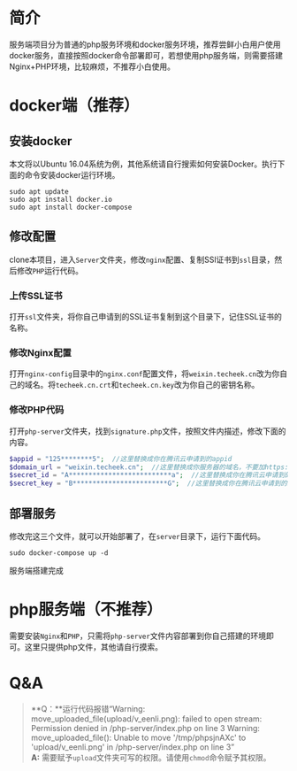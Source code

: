 # 简介
服务端项目分为普通的php服务环境和docker服务环境，推荐尝鲜小白用户使用docker服务，直接按照docker命令部署即可，若想使用php服务端，则需要搭建Nginx+PHP环境，比较麻烦，不推荐小白使用。
# docker端（推荐）
## 安装docker
本文将以Ubuntu 16.04系统为例，其他系统请自行搜索如何安装Docker。执行下面的命令安装docker运行环境。  
```shell
sudo apt update
sudo apt install docker.io
sudo apt install docker-compose
```
## 修改配置
clone本项目，进入`Server`文件夹，修改`nginx`配置、复制SSl证书到`ssl`目录，然后修改`PHP`运行代码。
### 上传SSL证书
打开`ssl`文件夹，将你自己申请到的SSL证书复制到这个目录下，记住SSL证书的名称。
### 修改Nginx配置
打开`nginx-config`目录中的`nginx.conf`配置文件，将`weixin.techeek.cn`改为你自己的域名。将`techeek.cn.crt`和`techeek.cn.key`改为你自己的密钥名称。
### 修改PHP代码
打开`php-server`文件夹，找到`signature.php`文件，按照文件内描述，修改下面的内容。
```php
$appid = "125********5";  //这里替换成你在腾讯云申请到的appid  
$domain_url = "weixin.techeek.cn";  //这里替换成你服务器的域名，不要加https://  
$secret_id = "A**************************a";  //这里替换成你在腾讯云申请到的secret_id  
$secret_key = "B************************G";  //这里替换成你在腾讯云申请到的secret_key  
```
## 部署服务
修改完这三个文件，就可以开始部署了，在`server`目录下，运行下面代码。
```shell
sudo docker-compose up -d
```
服务端搭建完成
# php服务端（不推荐）
需要安装`Nginx`和`PHP`，只需将`php-server`文件内容部署到你自己搭建的环境即可。这里只提供php文件，其他请自行摸索。

# Q&A
> **Q：**运行代码报错“Warning: move_uploaded_file(upload/v_eenli.png): failed to open stream: Permission denied in /php-server/index.php on line 3 
Warning: move_uploaded_file(): Unable to move '/tmp/phpsjnAXc' to 'upload/v_eenli.png' in /php-server/index.php on line 3”  
> **A:** 需要赋予`upload`文件夹可写的权限。请使用`chmod`命令赋予其权限。